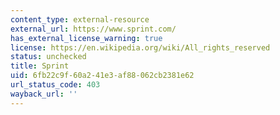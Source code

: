 ```yaml
---
content_type: external-resource
external_url: https://www.sprint.com/
has_external_license_warning: true
license: https://en.wikipedia.org/wiki/All_rights_reserved
status: unchecked
title: Sprint
uid: 6fb22c9f-60a2-41e3-af88-062cb2381e62
url_status_code: 403
wayback_url: ''
---
```

